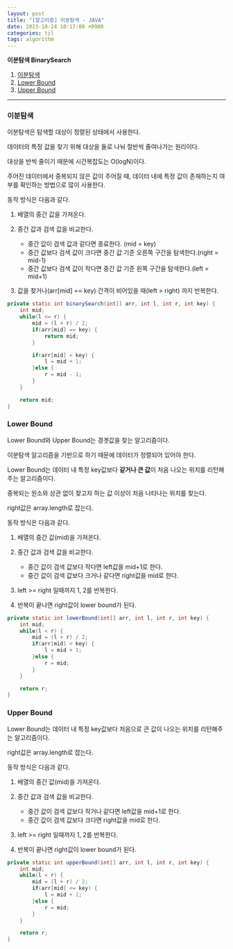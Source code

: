 ```yaml
---
layout: post
title: "[알고리즘] 이분탐색 - JAVA"
date: 2023-10-24 10:17:00 +0900
categories: til
tags: algorithm
---
```


**이분탐색 BinarySearch**

1. [이분탐색](#이분탐색)
2. [Lower Bound](#Lower-Bound)
3. [Upper Bound](#Upper-Bound)

---

### 이분탐색

이분탐색은 탐색할 대상이 정렬된 상태에서 사용한다.

데이터의 특정 값을 찾기 위해 대상을 둘로 나눠 절반씩 줄여나가는 원리이다.

대상을 반씩 줄이기 때문에 시간복잡도는 O(logN)이다.

주어진 데이터에서 중복되지 않은 값이 주어질 때, 데이터 내에 특정 값이 존재하는지 여부를 확인하는 방법으로 많이 사용한다.

동작 방식은 다음과 같다.

1. 배열의 중간 값을 가져온다.

2. 중간 값과 검색 값을 비교한다.
    - 중간 값이 검색 값과 같다면 종료한다. (mid = key)
    - 중간 값보다 검색 값이 크다면 중간 값 기준 오른쪽 구간을 탐색한다.(right = mid-1)
    - 중간 값보다 검색 값이 작다면 중간 값 기준 왼쪽 구간을 탐색한다.(left = mid+1)

3. 값을 찾거나(arr[mid] == key) 간격이 비어있을 때(left > right) 까지 반복한다.

```java
private static int binarySearch(int[] arr, int l, int r, int key) {
    int mid;
    while(l <= r) {
        mid = (l + r) / 2;
        if(arr[mid] == key) {
            return mid;
        }

        if(arr[mid] < key) {
            l = mid + 1;
        }else {
            r = mid - 1;
        }
    }

    return mid;
}
```

### Lower Bound

Lower Bound와 Upper Bound는 경곗값을 찾는 알고리즘이다.

이분탐색 알고리즘을 기반으로 하기 때문에 데이터가 정렬되어 있어야 한다.

Lower Bound는 데이터 내 특정 key값보다 **같거나 큰 값**이 처음 나오는 위치를 리턴해주는 알고리즘이다.

중복되는 원소와 상관 없이 찾고자 하는 값 이상이 처음 나타나는 위치를 찾는다.

right값은 array.length로 잡는다.

동작 방식은 다음과 같다.

1. 배열의 중간 값(mid)을 가져온다.

2. 중간 값과 검색 값을 비교한다.

   - 중간 값이 검색 값보다 작다면 left값을 mid+1로 한다.
   - 중간 값이 검색 값보다 크거나 같다면 right값을 mid로 한다.

3. left >= right 일때까지 1, 2를 반복한다.

4. 반복이 끝나면 right값이 lower bound가 된다.

```java
private static int lowerBound(int[] arr, int l, int r, int key) {
    int mid;
    while(l < r) {
        mid = (l + r) / 2;
        if(arr[mid] < key) {
            l = mid + 1;
        }else {
            r = mid;
        }
    }

    return r;
}
```

### Upper Bound

Lower Bound는 데이터 내 특정 key값보다 처음으로 큰 값이 나오는 위치를 리턴해주는 알고리즘이다.

right값은 array.length로 잡는다.

동작 방식은 다음과 같다.

1. 배열의 중간 값(mid)을 가져온다.

2. 중간 값과 검색 값을 비교한다.

   - 중간 값이 검색 값보다 작거나 같다면 left값을 mid+1로 한다.
   - 중간 값이 검색 값보다 크다면 right값을 mid로 한다.

3. left >= right 일때까지 1, 2를 반복한다.

4. 반복이 끝나면 right값이 lower bound가 된다.

```java
private static int upperBound(int[] arr, int l, int r, int key) {
    int mid;
    while(l < r) {
        mid = (l + r) / 2;
        if(arr[mid] <= key) {
            l = mid + 1;
        }else {
            r = mid;
        }
    }

    return r;
}
```
